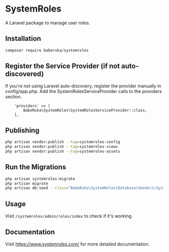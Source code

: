 # SystemRoles

A Laravel package to manage user roles.

## Installation

```bash
composer require baberuka/systemroles
```

## Register the Service Provider (if not auto-discovered)
If you're not using Laravel auto-discovery, register the provider manually in config/app.php.
Add the SystemRolesServiceProvider calls to the providers section. 

```
    'providers' => [
        BabeRuka\SystemRoles\SystemRolesServiceProvider::class,
    ],
```
## Publishing

```bash
php artisan vendor:publish --tag=systemroles-config
php artisan vendor:publish --tag=systemroles-views
php artisan vendor:publish --tag=systemroles-assets

```
## Run the Migrations

```bash
php artisan systemroles:migrate
php artisan migrate
php artisan db:seed --class="BabeRuka\SystemRoles\Database\Seeders\SystemRolesSeeder"

```
## Usage

Visit `/systemroles/admin/roles/index` to check if it's working.

## Documentation

Visit https://www.systemroles.com/ for more detailed documentation. 
